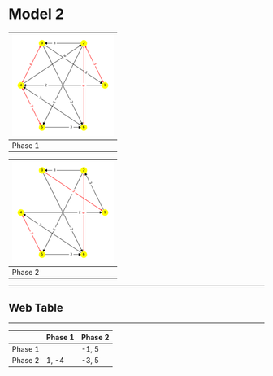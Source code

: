 # Model 2 #

|<img src="./model2_phase_0.png" width="200" height="200"> |
|---|
|Phase 1|

|<img src="./model2_phase_1.png" width="200" height="200"> |
|---|
|Phase 2|

---
## Web Table ##
---
||Phase 1|Phase 2|
|---|---|---|
Phase 1||-1, 5|
Phase 2|1, -4|-3, 5|

